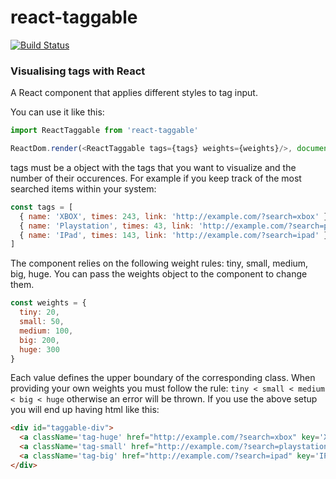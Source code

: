 # react-taggable
[![Build Status](https://travis-ci.org/wizardone/react-taggable.svg?branch=master)](https://travis-ci.org/wizardone/react-taggable)

### Visualising tags with React
A React component that applies different styles to tag input.

You can use it like this:

```javascript
import ReactTaggable from 'react-taggable'

ReactDom.render(<ReactTaggable tags={tags} weights={weights}/>, document.getElementById('taggable'))
```
tags must be a object with the tags that you want to visualize and the
number of their occurences. For example if you keep track of the most
searched items within your system:
```javascript
const tags = [
  { name: 'XBOX', times: 243, link: 'http://example.com/?search=xbox' },
  { name: 'Playstation', times: 43, link: 'http://example.com/?search=playstation' },
  { name: 'IPad', times: 143, link: 'http://example.com/?search=ipad' }
]
```
The component relies on the following weight rules: tiny, small, medium, big,
huge. You can pass the weights object to the component to change them.
```javascript
const weights = {
  tiny: 20,
  small: 50,
  medium: 100,
  big: 200,
  huge: 300
}
```
Each value defines the upper boundary of the corresponding class. When
providing your own weights you must follow the rule:
`tiny < small < medium < big < huge` otherwise an error will be thrown.
If you use the above setup you will end up having html like this:
```html
<div id="taggable-div">
  <a className='tag-huge' href="http://example.com/?search=xbox" key='XBOX'>XBOX</a>
  <a className='tag-small' href="http://example.com/?search=playstation" key='Playstation'>Playstation</a>
  <a className='tag-big' href="http://example.com/?search=ipad" key='IPad'>IPad</a>
</div>
```
